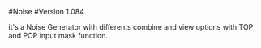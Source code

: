 #Noise
#Version 1.084

it's a Noise Generator with differents combine and view options with TOP and POP input mask function.